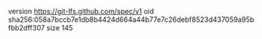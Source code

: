 version https://git-lfs.github.com/spec/v1
oid sha256:058a7bccb7e1db8b4424d664a44b77e7c26debf8523d437059a95bfbb2dff307
size 145
